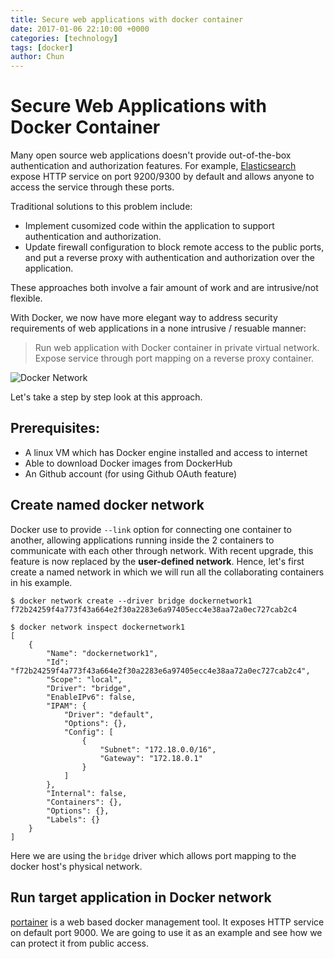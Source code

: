 ```yaml
---
title: Secure web applications with docker container
date: 2017-01-06 22:10:00 +0000
categories: [technology]
tags: [docker]
author: Chun
---
```


Secure Web Applications with Docker Container
============================================

Many open source web applications doesn't provide out-of-the-box authentication and authorization features. For example, [Elasticsearch](https://www.elastic.co/products/elasticsearch) expose HTTP service on port 9200/9300 by default and allows anyone to access the service through these ports.

Traditional solutions to this problem include:
- Implement cusomized code within the application to support authentication and authorization.
- Update firewall configuration to block remote access to the public ports, and put a reverse proxy with authentication and authorization over the application.

These approaches both involve a fair amount of work and are intrusive/not flexible.

With Docker, we now have more elegant way to address security requirements of web applications in a none intrusive / resuable manner:

> Run web application with Docker container in private virtual network.
> Expose service through port mapping on a reverse proxy container.

![Docker Network](https://docs.docker.com/engine/userguide/networking/images/network_access.png)

Let's take a step by step look at this approach.

Prerequisites:
-------------

- A linux VM which has Docker engine installed and access to internet
- Able to download Docker images from DockerHub
- An Github account (for using Github OAuth feature)

Create named docker network
---------------------------

Docker use to provide `--link` option for connecting one container to another, allowing applications running inside the 2 containers to communicate with each other through network. With recent upgrade, this feature is now replaced by the **user-defined network**. Hence, let's first create a named network in which we will run all the collaborating containers in his example.

```
$ docker network create --driver bridge dockernetwork1
f72b24259f4a773f43a664e2f30a2283e6a97405ecc4e38aa72a0ec727cab2c4

$ docker network inspect dockernetwork1
[
    {
        "Name": "dockernetwork1",
        "Id": "f72b24259f4a773f43a664e2f30a2283e6a97405ecc4e38aa72a0ec727cab2c4",
        "Scope": "local",
        "Driver": "bridge",
        "EnableIPv6": false,
        "IPAM": {
            "Driver": "default",
            "Options": {},
            "Config": [
                {
                    "Subnet": "172.18.0.0/16",
                    "Gateway": "172.18.0.1"
                }
            ]
        },
        "Internal": false,
        "Containers": {},
        "Options": {},
        "Labels": {}
    }
]
```
Here we are using the `bridge` driver which allows port mapping to the docker host's physical network.

Run target application in Docker network
----------------------------------------

[portainer](http://portainer.io/) is a web based docker management tool. It exposes HTTP service on default port 9000. We are going to use it as an example and see how we can protect it from public access.


